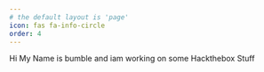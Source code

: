 ```yaml
---
# the default layout is 'page'
icon: fas fa-info-circle
order: 4
---
```

Hi My Name is bumble and iam working on some Hackthebox Stuff

